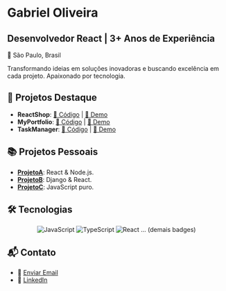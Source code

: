 # Gabriel Oliveira
## Desenvolvedor React | 3+ Anos de Experiência

📍 São Paulo, Brasil

Transformando ideias em soluções inovadoras e buscando excelência em cada projeto. Apaixonado por tecnologia.

## 🌱 Projetos Destaque
- **ReactShop**: [🔗 Código](#) | [🚀 Demo](#)
- **MyPortfolio**: [🔗 Código](#) | [🚀 Demo](#)
- **TaskManager**: [🔗 Código](#) | [🚀 Demo](#)

## 📚 Projetos Pessoais
- **[ProjetoA](#)**: React & Node.js.
- **[ProjetoB](#)**: Django & React.
- **[ProjetoC](#)**: JavaScript puro.

## 🛠 Tecnologias
<div align="center">

![JavaScript](https://img.shields.io/badge/-JavaScript-F7DF1E?style=for-the-badge&logo=javascript&logoColor=black)
![TypeScript](https://img.shields.io/badge/-TypeScript-007ACC?style=for-the-badge&logo=typescript&logoColor=white)
![React](https://img.shields.io/badge/-React-61DAFB?style=for-the-badge&logo=react&logoColor=white)
... (demais badges)

</div>

## 📬 Contato
- 📧 [Enviar Email](mailto:gabriel.menezesdev@gmail.com)
- 💼 [LinkedIn](https://www.linkedin.com/in/gabriel-oliveira-menezes-26bb101b5/)
